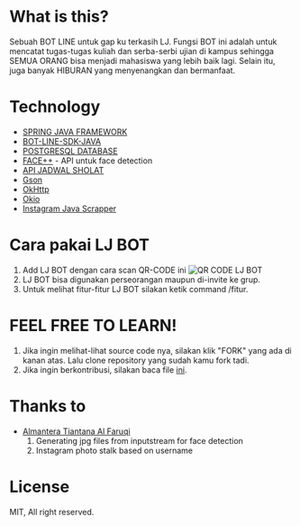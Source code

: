 # What is this?
Sebuah BOT LINE untuk gap ku terkasih LJ. Fungsi BOT ini adalah untuk mencatat tugas-tugas kuliah dan serba-serbi ujian di kampus sehingga SEMUA ORANG bisa menjadi mahasiswa yang lebih baik lagi. Selain itu, juga banyak HIBURAN yang menyenangkan dan bermanfaat.

# Technology
* [SPRING JAVA FRAMEWORK](https://spring.io)
* [BOT-LINE-SDK-JAVA](https://github.com/line/line-bot-sdk-java)
* [POSTGRESQL DATABASE](https://www.postgresql.org)
* [FACE++](https://faceplusplus.com) - API untuk face detection
* [API JADWAL SHOLAT](https://gist.github.com/siswadi/b24f13ddc80eb92e0b01a8a595c32433)
* [Gson](https://github.com/google/gson)
* [OkHttp](http://square.github.io/okhttp/)
* [Okio](https://github.com/square/okio)
* [Instagram Java Scrapper](https://github.com/postaddictme/instagram-java-scraper)

# Cara pakai LJ BOT
1. Add LJ BOT dengan cara scan QR-CODE ini
![QR CODE LJ BOT](https://github.com/axellageraldinc/lj-line-bot/blob/master/sQY9xUkQbY.png)
2. LJ BOT bisa digunakan perseorangan maupun di-invite ke grup.
3. Untuk melihat fitur-fitur LJ BOT silakan ketik command /fitur.

# FEEL FREE TO LEARN!
1. Jika ingin melihat-lihat source code nya, silakan klik "FORK" yang ada di kanan atas. Lalu clone repository yang sudah kamu fork tadi.
2. Jika ingin berkontribusi, silakan baca file [ini](https://github.com/axellageraldinc/lj-line-bot/blob/master/CONTRIBUTING.md).

# Thanks to
* [Almantera Tiantana Al Faruqi](https://github.com/almanalfaruq)
  1. Generating jpg files from inputstream for face detection
  2. Instagram photo stalk based on username

# License
MIT, All right reserved.
